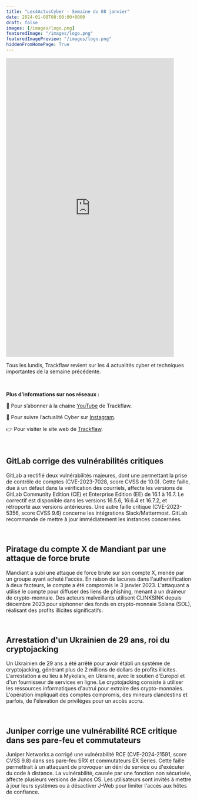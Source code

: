 ```yaml
---
title: "Les4ActusCyber - Semaine du 08 janvier"
date: 2024-01-08T08:00:00+0000
draft: false
images: [/images/logo.png]
featuredImage: "/images/logo.png"
featuredImagePreview: "/images/logo.png"
hiddenFromHomePage: True
---
```

    
<div class="flex-container">
   <div class="flex-items">
   <iframe width="456" height="811" src="https://www.youtube.com/embed/lOCeVpWk3Us" title="#Les4ActusCyber - Semaine du 08 janvier" frameborder="0" allow="accelerometer; autoplay; clipboard-write; encrypted-media; gyroscope; picture-in-picture; web-share" allowfullscreen></iframe>
   </div>

   <div class="flex-items">
      <p>Tous les lundis, Trackflaw revient sur les 4 actualités cyber et techniques importantes de la semaine précédente.</p>
      <br>
      <p><strong>Plus d’informations sur nos réseaux :</strong></p>
      <p>🔴 Pour s’abonner à la chaine <a href="https://www.youtube.com/@trackflaw" target="_blank" rel="noopener noreffer ">YouTube</a> de Trackflaw.</p>
      <p>📸 Pour suivre l’actualité Cyber sur <a href="https://www.instagram.com/trackflaw/" target="_blank" rel="noopener noreffer ">Instagram</a>.</p>
      <p>👉 Pour visiter le site web de <a href="https://trackflaw.com" target="_blank" rel="noopener noreffer ">Trackflaw</a>.</p>
   </div>
</div>

    
<br>

## GitLab corrige des vulnérabilités critiques

GitLab a rectifié deux vulnérabilités majeures, dont une permettant la prise de contrôle de comptes (CVE-2023-7028, score CVSS de 10.0). Cette faille, due à un défaut dans la vérification des courriels, affecte les versions de GitLab Community Edition (CE) et Enterprise Edition (EE) de 16.1 à 16.7.
Le correctif est disponible dans les versions 16.5.6, 16.6.4 et 16.7.2, et rétroporté aux versions antérieures. Une autre faille critique (CVE-2023-5356, score CVSS 9.6) concerne les intégrations Slack/Mattermost. GitLab recommande de mettre à jour immédiatement les instances concernées.


<br>

## Piratage du compte X de Mandiant par une attaque de force brute

Mandiant a subi une attaque de force brute sur son compte X, menée par un groupe ayant acheté l'accès. En raison de lacunes dans l'authentification à deux facteurs, le compte a été compromis le 3 janvier 2023.
L'attaquant a utilisé le compte pour diffuser des liens de phishing, menant à un draineur de crypto-monnaie. Des acteurs malveillants utilisent CLINKSINK depuis décembre 2023 pour siphonner des fonds en crypto-monnaie Solana (SOL), réalisant des profits illicites significatifs.


<br>

## Arrestation d'un Ukrainien de 29 ans, roi du cryptojacking

Un Ukrainien de 29 ans a été arrêté pour avoir établi un système de cryptojacking, générant plus de 2 millions de dollars de profits illicites. L'arrestation a eu lieu à Mykolaiv, en Ukraine, avec le soutien d'Europol et d'un fournisseur de services en ligne.
Le cryptojacking consiste à utiliser les ressources informatiques d'autrui pour extraire des crypto-monnaies. L'opération impliquait des comptes compromis, des mineurs clandestins et parfois, de l'élevation de privilèges pour un accès accru.


<br>

## Juniper corrige une vulnérabilité RCE critique dans ses pare-feu et commutateurs

Juniper Networks a corrigé une vulnérabilité RCE (CVE-2024-21591, score CVSS 9.8) dans ses pare-feu SRX et commutateurs EX Series. Cette faille permettrait à un attaquant de provoquer un déni de service ou d'exécuter du code à distance.
La vulnérabilité, causée par une fonction non sécurisée, affecte plusieurs versions de Junos OS. Les utilisateurs sont invités à mettre à jour leurs systèmes ou à désactiver J-Web pour limiter l'accès aux hôtes de confiance.

